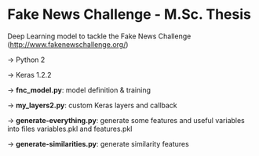 # Fake News Challenge - M.Sc. Thesis
Deep Learning model to tackle the Fake News Challenge (http://www.fakenewschallenge.org/)

-> Python 2

-> Keras 1.2.2

-> **fnc_model.py**: model definition & training

-> **my_layers2.py**: custom Keras layers and callback

-> **generate-everything.py**: generate some features and useful variables into files variables.pkl and features.pkl

-> **generate-similarities.py**: generate similarity features
